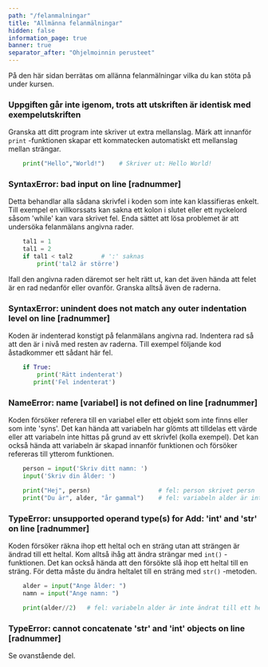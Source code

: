 ```yaml
---
path: "/felanmalningar"
title: "Allmänna felanmälningar"
hidden: false
information_page: true
banner: true
separator_after: "Ohjelmoinnin perusteet"
---
```


På den här sidan berrätas om allänna felanmälningar vilka du kan stöta på under kursen.

### Uppgiften går inte igenom, trots att utskriften är identisk med exempelutskriften

Granska att ditt program inte skriver ut extra mellanslag. Märk att innanför `print` -funktionen skapar ett kommatecken automatiskt ett mellanslag mellan strängar.

```python
    print("Hello","World!")    # Skriver ut: Hello World!
```

### SyntaxError: bad input on line [radnummer]

Detta behandlar alla sådana skrivfel i koden som inte kan klassifieras enkelt. Till exempel en villkorssats kan sakna ett kolon i slutet eller ett nyckelord såsom 'while' kan vara skrivet fel. Enda sättet att lösa problemet är att undersöka felanmälans angivna rader.

```python
    tal1 = 1
    tal1 = 2
    if tal1 < tal2        # ':' saknas
        print('tal2 är större')
```

Ifall den angivna raden däremot ser helt rätt ut, kan det även hända att felet är en rad nedanför eller ovanför. Granska alltså även de raderna.

### SyntaxError: unindent does not match any outer indentation level on line [radnummer]

Koden är indenterad konstigt på felanmälans angivna rad. Indentera rad så att den är i nivå med resten av raderna. Till exempel följande kod åstadkommer ett sådant här fel.

```python
    if True:
        print('Rätt indenterat')
       print('Fel indenterat')
```

### NameError: name [variabel] is not defined on line [radnummer]

Koden försöker referera till en variabel eller ett objekt som inte finns eller som inte 'syns'. Det kan hända att variabeln har glömts att tilldelas ett värde eller att variabeln inte hittas på grund av ett skrivfel (kolla exempel). Det kan också hända att variabeln är skapad innanför funktionen och försöker refereras till ytterom funktionen.

```python
    person = input('Skriv ditt namn: ')
    input('Skriv din ålder: ')

    print("Hej", persn)                   # fel: person skrivet persn
    print("Du är", alder, "år gammal")    # fel: variabeln alder är inte definierad
```

### TypeError: unsupported operand type(s) for Add: 'int' and 'str' on line [radnummer]

Koden försöker räkna ihop ett heltal och en sträng utan att strängen är ändrad till ett heltal. Kom alltså ihåg att ändra strängar med `int()` -funktionen. Det kan också hända att den försökte slå ihop ett heltal till en sträng. För detta måste du ändra heltalet till en sträng med `str()` -metoden.

```python
    alder = input("Ange ålder: ")
    namn = input("Ange namn: ")

    print(alder//2)   # fel: variabeln alder är inte ändrat till ett heltal
```

### TypeError: cannot concatenate 'str' and 'int' objects on line [radnummer]

Se ovanstående del.
